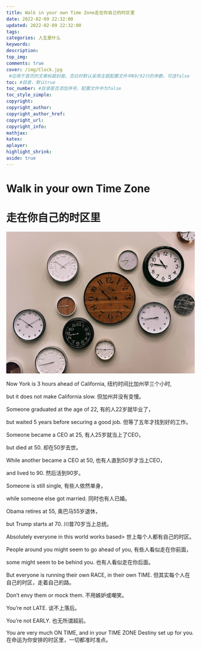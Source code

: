 ```yaml
---
title: Walk in your own Time Zone走在你自己的时区里
date: 2022-02-09 22:32:00
updated: 2022-02-09 22:32:00
tags:
categories: 人生是什么
keywords:
description:
top_img:
comments: true
cover: /img/Clock.jpg
 #应用于首页的文章标题封面，空白时默认采用主题配置文件中89/92行的参数，可选false
toc: #目录，默认true
toc_number: #目录是否添加序号，配置文件中为false
toc_style_simple:
copyright:
copyright_author:
copyright_author_href:
copyright_url:
copyright_info:
mathjax:
katex:
aplayer:
highlight_shrink:
aside: true
---
```

# Walk in your own Time Zone
# 走在你自己的时区里
![](/img/Clock.jpg)

Now York is 3 hours ahead of California,
纽约时间比加州早三个小时,

but it does not make California slow.
但加州并没有变慢。

Someone graduated at the age of 22,
有的人22岁就毕业了，

but waited 5 years before securing a good job.
但等了五年才找到好的工作。

Someone became a CEO at 25,
有人25岁就当上了CEO，

but died at 50.
却在50岁去世。

While another became a CEO at 50,
也有人直到50岁才当上CEO，

and lived to 90.
然后活到90岁。

Someone is still single,
有些人依然单身，

while someone else got married.
同时也有人已婚。

Obama retires at 55,
奥巴马55岁退休，

but Trump starts at 70.
川普70岁当上总统。

Absolutely everyone in this world works based>
世上每个人都有自己的时区。

People around you might seem to go ahead of you,
有些人看似走在你前面，

some might seem to be behind you.
也有人看似走在你后面。

But everyone is running their own RACE, in their own TIME.
但其实每个人在自己的时区，走着自己的路。

Don’t envy them or mock them.
不用嫉妒或嘲笑。

You’re not LATE.
谈不上落后。

You’re not EARLY.
也无所谓超前。

You are very much ON TIME, and in your TIME ZONE Destiny set up for you.
在命运为你安排的时区里，一切都准时准点。
